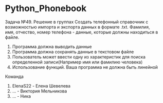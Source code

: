 # Python_Phonebook

Задача №49. Решение в группах Создать телефонный справочник с возможностью импорта и экспорта данных в формате .txt. Фамилия, имя, отчество, номер
телефона - данные, которые должны находиться в файле.

1. Программа должна выводить данные
2. Программа должна сохранять данные в текстовом файле
3. Пользователь может ввести одну из характеристик для поиска определенной записи(Например имя или фамилию
человека)
4. Использование функций. Ваша программа не должна быть линейной

Команда

1. ElenaS22 - Елена Шевелева
2.  ... - Виктория Мельникова
3.  ... - Ника

